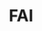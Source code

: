 ---
# This topic lives at
# https://digital.gov/topics/fai

# Topic Title
title: "FAI"

# description — keep it short and clear
summary: ""

# Weight
weight: 1

# For more information on managing topics,
# see https://github.com/GSA/digitalgov.gov/wiki/topics
---